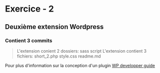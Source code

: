 # Exercice - 2
## Deuxième extension Wordpress
### Contient 3 commits


> L'extension conient 2 dossiers:
sass
script
> L'extension contient 3 fichiers:
short_2.php
style.css
readme.md

Pour plus d'information sur la conception d'un plugin
[WP developper guide](https://wordpress.org/plugins/)